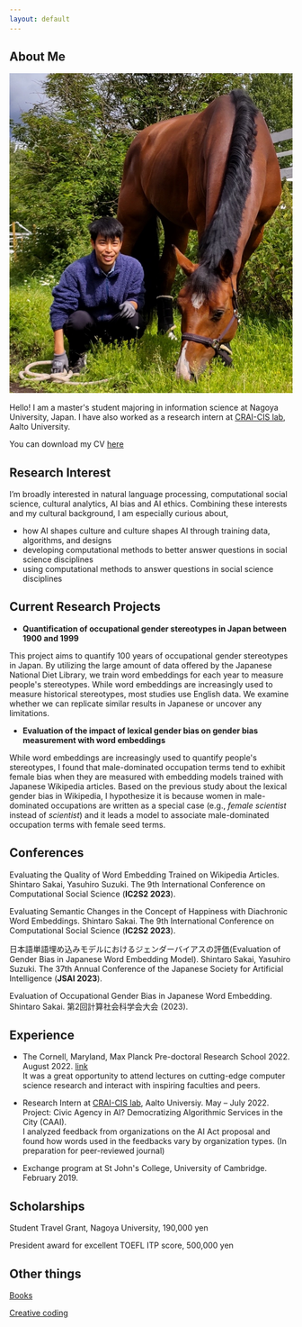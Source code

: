 ```yaml
---
layout: default
---
```


## About Me

<img class="profile-picture" src="profile.jpg">

Hello! I am a master's student majoring in information science at Nagoya University, Japan. I have also worked as a research intern at [CRAI-CIS lab](https://crai-cis.aalto.fi/), Aalto University.

You can download my CV [here](CV_online.pdf)

## Research Interest

I’m broadly interested in natural language processing, computational social science, cultural analytics, AI bias and AI ethics. Combining these interests and my cultural background, I am especially curious about,
* how AI shapes culture and culture shapes AI through training data, algorithms, and designs
* developing computational methods to better answer questions in social science disciplines
* using computational methods to answer questions in social science disciplines

## Current Research Projects
* **Quantification of occupational gender stereotypes in Japan between 1900 and 1999**

This project aims to quantify 100 years of occupational gender stereotypes in Japan. By utilizing the large amount of data offered by the Japanese National Diet Library, we train word embeddings for each year to measure people's stereotypes. While word embeddings are increasingly used to measure historical stereotypes, most studies use English data. We examine whether we can replicate similar results in Japanese or uncover any limitations.


* **Evaluation of the impact of lexical gender bias on gender bias measurement with word embeddings**

While word embeddings are increasingly used to quantify people's stereotypes, I found that male-dominated occupation terms tend to exhibit female bias when they are measured with embedding models trained with Japanese Wikipedia articles. Based on the previous study about the lexical gender bias in Wikipedia, I hypothesize it is because women in male-dominated occupations are written as a special case (e.g., _female scientist_ instead of _scientist_) and it leads a model to associate male-dominated occupation terms with female seed terms. 

## Conferences

Evaluating the Quality of Word Embedding Trained on Wikipedia Articles. Shintaro Sakai, Yasuhiro Suzuki. The 9th International Conference on Computational Social Science (**IC2S2 2023**).

Evaluating Semantic Changes in the Concept of Happiness with Diachronic Word Embeddings. Shintaro Sakai. The 9th International Conference on Computational Social Science (**IC2S2 2023**).

日本語単語埋め込みモデルにおけるジェンダーバイアスの評価(Evaluation of Gender Bias in Japanese Word Embedding Model). Shintaro Sakai, Yasuhiro Suzuki. The 37th Annual Conference of the Japanese Society for Artificial Intelligence (**JSAI 2023**).

Evaluation of Occupational Gender Bias in Japanese Word Embedding. Shintaro Sakai. 第2回計算社会科学会大会 (2023).

## Experience

* The Cornell, Maryland, Max Planck Pre-doctoral Research School 2022. August 2022. [link](https://cmmrs2022.mpi-sws.org/)  
It was a great opportunity to attend lectures on cutting-edge computer science research and interact with inspiring faculties and peers.

* Research Intern at [CRAI-CIS lab](https://crai-cis.aalto.fi/), Aalto Universiy. May – July 2022.  
Project: Civic Agency in AI? Democratizing Algorithmic Services in the City (CAAI).  
I analyzed feedback from organizations on the AI Act proposal and found how words used in the feedbacks vary by organization types. (In preparation for peer-reviewed journal)

* Exchange program at St John's College, University of Cambridge. February 2019.

## Scholarships
Student Travel Grant, Nagoya University, 190,000 yen

President award for excellent TOEFL ITP score, 500,000 yen

## Other things
[Books](books.md)

[Creative coding](https://www.instagram.com/creativecoding_lab)
<br />
<br />
<br />
